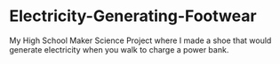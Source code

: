 # Electricity-Generating-Footwear
My High School Maker Science Project where I made a shoe that would generate electricity when you walk to charge a power bank.
